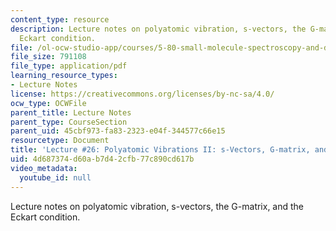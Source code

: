 ```yaml
---
content_type: resource
description: Lecture notes on polyatomic vibration, s-vectors, the G-matrix, and the
  Eckart condition.
file: /ol-ocw-studio-app/courses/5-80-small-molecule-spectroscopy-and-dynamics-fall-2008/4d687374d60ab7d42cfb77c890cd617b_26_580ln_fa08.pdf
file_size: 791108
file_type: application/pdf
learning_resource_types:
- Lecture Notes
license: https://creativecommons.org/licenses/by-nc-sa/4.0/
ocw_type: OCWFile
parent_title: Lecture Notes
parent_type: CourseSection
parent_uid: 45cbf973-fa83-2323-e04f-344577c66e15
resourcetype: Document
title: 'Lecture #26: Polyatomic Vibrations II: s-Vectors, G-matrix, and Eckart Condition'
uid: 4d687374-d60a-b7d4-2cfb-77c890cd617b
video_metadata:
  youtube_id: null
---
```

Lecture notes on polyatomic vibration, s-vectors, the G-matrix, and the Eckart condition.